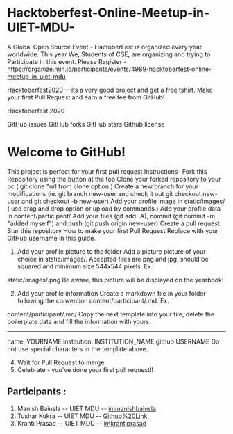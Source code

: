 # Hacktoberfest-Online-Meetup-in-UIET-MDU-
A Global Open Source Event - HactoberFest is organized every year worldwide. This year We, Students of CSE, are organizing and trying to Participate in this event.  Please Register - https://organize.mlh.io/participants/events/4989-hacktoberfest-online-meetup-in-uiet-mdu

Hacktoberfest2020---its a very good project and get a free tshirt.
Make your first Pull Request and earn a free tee from GitHub!

Hacktoberfest 2020

GitHub issues GitHub forks GitHub stars Github license

# Welcome to GitHub!
This project is perfect for your first pull request
Instructions-
Fork this Repository using the button at the top
Clone your forked repository to your pc ( git clone "url from clone option.)
Create a new branch for your modifications (ie. git branch new-user and check it out git checkout new-user and git checkout -b new-user)
Add your profile image in static/images/ ( use drag and drop option or upload by commands.)
Add your profile data in content/participant/
Add your files (git add -A), commit (git commit -m "added myself") and push (git push origin new-user)
Create a pull request
Star this repository
How to make your first Pull Request
Replace <YOUR-USERNAME> with your GitHub username in this guide.

1. Add your profile picture to the folder
Add a picture picture of your choice in static/images/. Accepted files are png and jpg, should be squared and minimum size 544x544 pixels. Ex.

static/images/<YOUR-USERNAME>.png
Be aware, this picture will be displayed on the yearbook!

2. Add your profile information
Create a markdown file in your folder following the convention content/participant/<YOUR-USERNAME>.md. Ex.

content/participant/<YOUR-USERNAME>.md/
Copy the next template into your file, delete the boilerplate data and fill the information with yours.

---
name: YOURNAME
institution: INSTITUTION_NAME
github:USERNAME
Do not use special characters in the template above.

4. Wait for Pull Request to merge
5. Celebrate - you've done your first pull request!!


## Participants :
1. Manish Bainsla -- UIET MDU -- <a href="https://github.com/immanishbainsla/">immanishbainsla</a>
2. Tushar Kukra -- UIET MDU -- <a href="https://github.com/MaverickTK/">Github%20Link</a>
3. Kranti Prasad -- UIET MDU -- <a href="https://github.com/imkrantiprasad/">imkrantiprasad</a>
